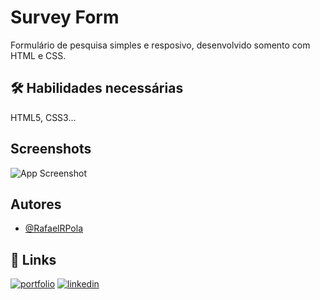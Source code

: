 
# Survey Form

Formulário de pesquisa simples e resposivo, desenvolvido somento com HTML e CSS.

## 🛠 Habilidades necessárias
HTML5, CSS3...


## Screenshots

![App Screenshot](https://via.placeholder.com/468x300?text=App+Screenshot+Here)


## Autores

- [@RafaelRPola](https://github.com/RafaelRPola)


## 🔗 Links
[![portfolio](https://img.shields.io/badge/my_portfolio-000?style=for-the-badge&logo=ko-fi&logoColor=white)](https://github.com/RafaelRPola?tab=repositories)
[![linkedin](https://img.shields.io/badge/linkedin-0A66C2?style=for-the-badge&logo=linkedin&logoColor=white)](https://www.linkedin.com/in/rafael-rech-pola-b71364209/)

